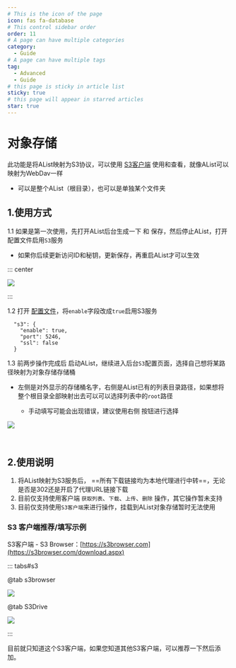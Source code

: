 ```yaml
---
# This is the icon of the page
icon: fas fa-database
# This control sidebar order
order: 11
# A page can have multiple categories
category:
  - Guide
# A page can have multiple tags
tag:
  - Advanced
  - Guide
# this page is sticky in article list
sticky: true
# this page will appear in starred articles
star: true
---
```


# 对象存储

此功能是将AList映射为S3协议，可以使用 [S3客户端](#s3-客户端推荐-填写示例) 使用和查看，就像AList可以映射为WebDav一样

- 可以是整个AList（根目录），也可以是单独某个文件夹

## **1.使用方式**

1.1 如果是第一次使用，先打开AList后台生成一下 <Badge text="访问客户端ID" type="info" /> 和 <Badge text="访问秘钥" type="info" /> 保存，然后停止AList，打开配置文件启用`S3`服务

- 如果你后续更新访问ID和秘钥，更新保存，再重启AList才可以生效

::: center

![](/img/advanced/s3/s3_config.png)

:::

1.2 打开 [配置文件](../../config/configuration.md#s3)，将`enable`字段改成`true`启用S3服务

```json{2}
  "s3": {
    "enable": true,
    "port": 5246,
    "ssl": false
  }
```

1.3 前两步操作完成后 启动AList，继续进入后台`S3`配置页面，选择自己想将某路径映射为对象存储存储桶

- 左侧是对外显示的存储桶名字，右侧是AList已有的列表目录路径，如果想将整个根目录全部映射出去可以可以选择列表中的`root`路径
  
  
  
  - 手动填写可能会出现错误，建议使用右侧 <Badge text="选择" type="info" /> 按钮进行选择

![](/img/advanced/s3/s3_add_backup.png)

<br/>



## **2.使用说明**

1. 将AList映射为S3服务后， ==所有下载链接均为本地代理进行中转==，无论是否是302还是开启了代理URL链接下载
2. 目前仅支持使用客户端 `获取列表`、`下载`、`上传`、`删除` 操作，其它操作暂未支持
3. 目前仅支持使用`S3客户端`来进行操作，挂载到AList对象存储暂时无法使用



### **S3 客户端推荐/填写示例**

S3客户端 - S3 Browser：[https://s3browser.com](https://s3browser.com/download.aspx)

<div class="vp-card-container">
  <VPCard
    title="S3 Browser - 便携版"
  	logo="/img/advanced/s3/s3_logo/s3browser.png"
  	desc=""
    link="https://s3browser.com/download/s3browser-11-6-7.zip"
    background="rgba(94, 239, 227, 0.15)"
  />
  <VPCard
    title="S3 Browser - 安装版"
  	logo="/img/advanced/s3/s3_logo/s3browser.png"
  	desc=""
    link="https://s3browser.com/download/s3browser-11-6-7.exe"
    background="rgba(55, 124, 252, 0.15)"
  />
  <VPCard
    title="S3Drive"
  	desc="支持 Android、iOS、Linux、MacOS、Desktop"
  	logo="/img/advanced/s3/s3_logo/s3drive.png"
    link="https://s3drive.app"
    background="rgba(94, 239, 227, 0.15)"
  />
  <VPCard
    title="IOS S3Drive: Cloud storage"
  	logo="/img/advanced/s3/s3_logo/s3drive.png"
  	desc="不能在Google Play下载的用云盘下载,　　　　　　　　　　不会安装xapk版本的使用低版本apk"
    link="https://www.alipan.com/s/iYzxiVnNjGw"
    background="rgba(55, 124, 252, 0.15)"
  />
</div>

::: tabs#s3

@tab s3browser

![](/img/advanced/s3/s3browser.png)

@tab S3Drive

![](/img/advanced/s3/s3drive.png)

:::

目前就只知道这个S3客户端，如果您知道其他S3客户端，可以推荐一下然后添加。
